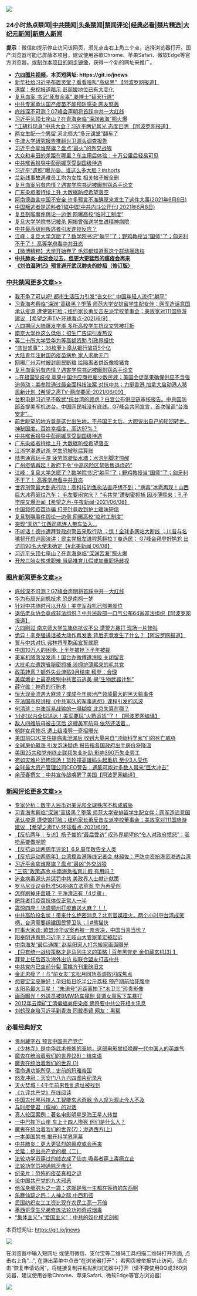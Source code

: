![](https://raw.githubusercontent.com/fqnews/bnews/master/64photo/fqnews-qr.jpg)

<div id="tt">
<h3>24小时热点禁闻|<a href="#%E4%B8%AD%E5%85%B1%E7%A6%81%E9%97%BB%E6%9B%B4%E5%A4%9A%E6%96%87%E7%AB%A0">中共禁闻</a>|<a href="#%E5%9B%BE%E7%89%87%E6%96%B0%E9%97%BB%E6%9B%B4%E5%A4%9A%E6%96%87%E7%AB%A0">头条禁闻</a>|<a href="#%E6%96%B0%E9%97%BB%E8%AF%84%E8%AE%BA%E6%9B%B4%E5%A4%9A%E6%96%87%E7%AB%A0">禁闻评论|<a href="#%E5%BF%85%E7%9C%8B%E7%BB%8F%E5%85%B8%E5%A5%BD%E6%96%87">经典必看|<a href="/video.md#%E7%A6%81%E7%89%87%E7%B2%BE%E9%80%89">禁片精选</a>|<a href="https://github.com/fqnews/djy/blob/master/gb/nf1351518.md#1">大纪元新闻</a>|<a href="https://github.com/fqnews/ntdtv/blob/master/gb/prog204.md#1">新唐人新闻</a></h3>
<div><b>提示：</b>微信如提示停止访问该网页，须先点击右上角三个点，选择浏览器打开。国产浏览器可能已屏蔽本项目，建议使用谷歌Chrome、苹果Safari、微软Edge等官方浏览器。或<a href="https://github.com/fqnews/bnews/blob/master/%E5%88%B6%E4%BD%9Cgit%E7%A6%81%E9%97%BB%E9%95%9C%E5%83%8F.md">制作本项目的同步镜像</a>，获得一个新的网址来推广。</div>
<ul>
<li><b><a href="http://d1.bdrive.tk/64.mp4" target="_blank">六四图片视频</a>，本页短网址: https://git.io/jnews</b></li>
<li><a href="/cnnews/20210609/1563261.md">新华社给习近平布置灵堂？看看啥叫“高级黑” 【阿波罗网报道】</a></li>
<li><a href="/comments/20210609/1563119.md">港媒：央视报道暗示 彭丽媛地位已有大变化</a></li>
<li><a href="/cbnews/20210609/1562989.md">复旦血案 书记“死有余辜” 姜博士“替天行道”</a></li>
<li><a href="/cnnews/20210609/1563062.md">中共专家承认国产疫苗不能预防感染 网友怒轰</a></li>
<li><a href="/topimagenews/20210609/1563248.md">底线深不可测？G7峰会声明将首踩中共一大红线</a></li>
<li><a href="/cbnews/20210609/1563173.md">习近平头顶七座山？在青海身临“深渊苦海”照火爆</a></li>
<li><a href="/cnnews/20210609/1563362.md">“江胡料现身”中共大会？习近平两记耳光 态度已明 【阿波罗网报道】</a></li>
<li><a href="/cnnews/20210609/1563004.md">两女生配一个男留 河北师大“多元课堂”翻车了</a></li>
<li><a href="/cnnews/20210609/1563128.md">牛津大学研究报告推翻世卫源头调查报告</a></li>
<li><a href="/cnnews/20210609/1563387.md">习近平会拿谁祭旗？盘点“最火”的外交战狼</a></li>
<li><a href="/lifebaike/20210609/1563020.md">大众和丰田的差距在哪里？车主用后体验：十万公里后轻易可见</a></li>
<li><a href="/cbnews/20210609/1563368.md">中共喉舌报导中彭丽媛享受副国级待遇</a></li>
<li><a href="/bannedvideo/20210609/1563295.md">习近平“遗照”曝光😱，谁这么多大胆？#shorts</a></li>
<li><a href="/cbnews/20210609/1562988.md">兰新线事故遇难员工均为女性 相关帖子被全删</a></li>
<li><a href="/cbnews/20210609/1563469.md">复旦血案另有内情？遇害学院书记被曝剽窃杀手论文</a></li>
<li><a href="/cbnews/20210609/1563367.md">广东染疫者持续上升 大数据防控希望落空</a></li>
<li><a href="/bannedvideo/20210609/1563400.md">阿南德直言中国不安全 许多预言不准确原来发生了这件大事(2021年6月9日)</a></li>
<li><a href="/bannedvideo/20210609/1563054.md">中国叛逃者是送料者?碟中碟!中共内斗公开化( 2021年6月8日)</a></li>
<li><a href="/cbnews/20210609/1563222.md">复旦割喉事件舆论一边倒 网曝高校“临时工制度”</a></li>
<li><a href="/cbnews/20210609/1562953.md">复旦大学学院书记被杀 网揭曾强送学生进精神病院</a></li>
<li><a href="/ssgc/20210609/1563481.md">中共最高级别叛逃者引发连锁反应？</a></li>
<li><a href="/cbnews/20210609/1563291.md">江峰：复旦大学怎麽了？数学院书记“躺平”了；野鸡教授当“国师”了；匈牙利不干了！ 高等学府看中共丑态</a></li>
<li><a href="/comments/20210609/1563201.md">【微博精粹】大学开始卷了 毛邓都知道惹这个群动摇政权</a></li>
<li><b><a href="/comments/20200211/1275071.md" target="_blank">中共肺炎-此波会过去，但更大更猛烈的瘟疫会再来</a></b></li>
<li><b><a href="/comments/20200207/1272816.md" target="_blank">《刘伯温碑记》预言避开武汉肺炎的妙招（修订版）</a></b></li>
</ul>
</div>

<div class="catlist">
<h3><a href="/cbnews/" target="_blank">中共禁闻</a><span><a href="/cbnews/" target="_blank" rel="nofollow">更多文章>></a></span></h3>
<ul>
<li><a href="/cbnews/20210610/1563651.md" target="_blank">我不争了可以吧! 都市生活压力引发“丧文化” 中国年轻人流行“躺平”</a></li>
<li><a href="/comments/20210610/1563648.md" target="_blank">习青海考察临“深渊”高级黑？堕落 师范大学安排留学生配女伴；网军造谣意国承认疫源 遭使馆打脸；纽约家长勇反击左派学校董事会；美放宽对111国旅游建议 【希望之声TV-环球看点-2021/6/9】</a></li>
<li><a href="/cbnews/20210609/1563589.md" target="_blank">六四期间大陆爆发学潮 多所高校学生抗议文凭被打折</a></li>
<li><a href="/cbnews/20210609/1563580.md" target="_blank">南京大学也这么低俗：招生广告词引发热议</a></li>
<li><a href="/cbnews/20210609/1563556.md" target="_blank">英二十所大学受华为等高额资助 引政界担忧</a></li>
<li><a href="/cbnews/20210609/1563496.md" target="_blank">“盛世盛事”：36枚萝卜章从银行骗贷5个亿</a></li>
<li><a href="/cbnews/20210609/1563491.md" target="_blank">大陆青年注射国药疫苗病危 家人求助无门</a></li>
<li><a href="/cbnews/20210609/1563483.md" target="_blank">网曝广州芳村被封居民断粮 给隔离者供饭像投猪食</a></li>
<li><a href="/cbnews/20210609/1563469.md" target="_blank">复旦血案另有内情？遇害学院书记被曝剽窃杀手论文</a></li>
<li><a href="/comments/20210609/1563466.md" target="_blank">💥在祖国受歧视 苹果中国供应商拒雇少数民族；美国会促苹果确保供应不含强迫劳动；美参院通过最全面科技法案 对抗中共；力挺香港 加拿大启动港人移民新计划【希望之声TV-两岸要闻-2021/06/09】</a></li>
<li><a href="/comments/20210609/1563438.md" target="_blank">台积电是习近平不敢武*统台湾的顾虑？白宫公布供应链审核报告。中共国防部首提美军机访台。中国网民喊没有底线。G7峰会共同宣言，首次强调“台海安定”。</a></li>
<li><a href="/comments/20210609/1563403.md" target="_blank">前世眺望的地方竟是这世出生地，不丹国王太后，大胆说出自己的轮回转世。神秘国度，百姓幸福度，高达97%？</a></li>
<li><a href="/cbnews/20210609/1563368.md" target="_blank">中共喉舌报导中彭丽媛享受副国级待遇</a></li>
<li><a href="/cbnews/20210609/1563367.md" target="_blank">广东染疫者持续上升 大数据防控希望落空</a></li>
<li><a href="/cbnews/20210609/1563358.md" target="_blank">江浙学潮遭封杀 学生恐被秋后算账</a></li>
<li><a href="/cbnews/20210609/1563304.md" target="_blank">陆男通宵玩手游 疲劳驾驶坠水塘：水泡到脚才惊醒</a></li>
<li><a href="/cbnews/20210609/1563292.md" target="_blank">广州疫情再起！政府下令“中高风险区禁贩售退烧药”</a></li>
<li><a href="/cbnews/20210609/1563291.md" target="_blank">江峰：复旦大学怎麽了？数学院书记“躺平”了；野鸡教授当“国师”了；匈牙利不干了！ 高等学府看中共丑态</a></li>
<li><a href="/comments/20210609/1563262.md" target="_blank">世界刑警最大卧底行动！高科技钓鱼执法直呼想不到；“病毒”冰雹再现！山西巨大冰雹砸烂汽车； 毛左要闹党庆？ “毛共党”遭秘密抓捕 因涉薄熙来；孔子学院又爆丑闻【希望之声-午夜新闻-2021/06/08】</a></li>
<li><a href="/cbnews/20210609/1563223.md" target="_blank">中国频传疫苗诈骗 打完针竟收到护士暖味短信</a></li>
<li><a href="/cbnews/20210609/1563222.md" target="_blank">复旦割喉事件舆论一边倒 网曝高校“临时工制度”</a></li>
<li><a href="/cbnews/20210609/1563195.md" target="_blank">突现“天坑” 江西司机连人带车坠入…</a></li>
<li><a href="/comments/20210609/1563189.md" target="_blank">不听话！德州遭拜登政府警告采取行动 ；惊！全球多网站大断线 ；川普与名嘴将开启巡回演讲；民主党极左进程惹翻拉丁裔选民； G7峰会拜登好尴尬  出访前90名大使未确定【#北美新闻 06/08】</a></li>
<li><a href="/cbnews/20210609/1563173.md" target="_blank">习近平头顶七座山？在青海身临“深渊苦海”照火爆</a></li>
<li><a href="/cbnews/20210609/1563172.md" target="_blank">开放三胎女性求职难 当局推育儿假或加重职场歧视</a></li>

</ul>
</div>
<div class="catlist">
<h3><a href="/topimagenews/" target="_blank">图片新闻</a><span><a href="/topimagenews/" target="_blank" rel="nofollow">更多文章>></a></span></h3>
<ul>
<li><a href="/topimagenews/20210609/1563248.md" target="_blank">底线深不可测？G7峰会声明将首踩中共一大红线</a></li>
<li><a href="/topimagenews/20210609/1563122.md" target="_blank">华为布局光刻机技术 恐是南柯一梦</a></li>
<li><a href="/topimagenews/20210608/1562813.md" target="_blank">针对中共随时可以开战！美空军战机已部署就位</a></li>
<li><a href="/topimagenews/20210608/1562650.md" target="_blank">退伍老兵协会竟成非法组织？中共民政部一口气公布64家非法组织【阿波罗网报道】</a></li>
<li><a href="/topimagenews/20210608/1562320.md" target="_blank">六四刚过 南京师大学生集体抗议不公 遭警方暴打 现场一片惨叫</a></li>
<li><a href="/topimagenews/20210608/1562319.md" target="_blank">诡异！李克强讲话被大动作再发表 背后究竟发生了什么？【阿波罗网报道】</a></li>
<li><a href="/topimagenews/20210608/1562318.md" target="_blank">誓与中共对抗 弗林将军胞弟宣誓就职</a></li>
<li><a href="/topimagenews/20210608/1562317.md" target="_blank">中国10万人的困境: 上半年被抢下半年被裁</a></li>
<li><a href="/topimagenews/20210608/1562316.md" target="_blank">美军机降落没发声！国台办微博遭洗版 关闭留言</a></li>
<li><a href="/topimagenews/20210608/1562315.md" target="_blank">大批毛左遭跨省秘密抓捕 涉拥护薄熙来的毛共党</a></li>
<li><a href="/topimagenews/20210608/1562314.md" target="_blank">政策转弯？额外失业津贴9月结束 拜登：合理</a></li>
<li><a href="/topimagenews/20210607/1561590.md" target="_blank">美媒爆史上最高级别中共官员逃美 揭“生物武器计划”</a></li>
<li><a href="/topimagenews/20210606/1561402.md" target="_blank">薛守维：神奇的行贿术</a></li>
<li><a href="/topimagenews/20210606/1561365.md" target="_blank">恒大现金流遇大麻烦？或成今年房地产领域最大的黑天鹅事件</a></li>
<li><a href="/comments/20210606/1561346.md" target="_blank">在法国高校讲授《中共军队的军事思想》课程引发的风波</a></li>
<li><a href="/topimagenews/20210606/1561115.md" target="_blank">何清涟：中澳贸易战输的一塌糊度 北京失算在哪？</a></li>
<li><a href="/topimagenews/20210605/1560838.md" target="_blank">1小时以内全球送达！美军要玩“火箭运货”了！【阿波罗网编译】</a></li>
<li><a href="/topimagenews/20210605/1560764.md" target="_blank">敌人四艘航母被击沉后 这艘美军航母 依然还活着&#8230;</a></li>
<li><a href="/topimagenews/20210605/1560763.md" target="_blank">朝鲜女兵惨况 遭上级凌辱一奇招曝光</a></li>
<li><a href="/topimagenews/20210604/1560399.md" target="_blank">美国前CDC主任提病毒泄漏后 收到大量来自“顶级科学家”们的死亡威胁</a></li>
<li><a href="/topimagenews/20210604/1559716.md" target="_blank">全球房价飙涨 引发泡沫疑虑 报告指各国政府出手房价将降温</a></li>
<li><a href="/topimagenews/20210604/1559658.md" target="_blank">美国25共和党州终止联邦失业补助 影响390万失业劳工</a></li>
<li><a href="/topimagenews/20210604/1559625.md" target="_blank">宛如灾难片恐怖现场！货轮撞高雄码头起重机 至少3人受伤</a></li>
<li><a href="/topimagenews/20210604/1559624.md" target="_blank">全球最大资产管理公司CEO警告：通膨可能对多数人带来“巨大冲击”</a></li>
<li><a href="/topimagenews/20210603/1559198.md" target="_blank">余茂春撰文：中共宣传战唤醒了美国【阿波罗网编译】</a></li>

</ul>
</div>
<div class="catlist">
<h3><a href="/comments/" target="_blank">新闻评论</a><span><a href="/comments/" target="_blank" rel="nofollow">更多文章>></a></span></h3>
<ul>
<li><a href="/comments/20210610/1563658.md" target="_blank">专家分析：数字人民币对美元和全球秩序不构成威胁</a></li>
<li><a href="/comments/20210610/1563648.md" target="_blank">习青海考察临“深渊”高级黑？堕落 师范大学安排留学生配女伴；网军造谣意国承认疫源 遭使馆打脸；纽约家长勇反击左派学校董事会；美放宽对111国旅游建议 【希望之声TV-环球看点-2021/6/9】</a></li>
<li><a href="/comments/20210610/1563647.md" target="_blank">【反抗两年｜专访】杨子俊的“最后受访” 叹外界期望他“令人对政府愤怒”：我唔系要做呢啲</a></li>
<li><a href="/comments/20210610/1563646.md" target="_blank">【反抗运动两周年评论】6.9 周年敬告全人类</a></li>
<li><a href="/comments/20210610/1563643.md" target="_blank">【反抗运动两周年】台湾撑香港阵线记者会 林昶佐：严防中资扮港资渗透台湾</a></li>
<li><a href="/comments/20210610/1563642.md" target="_blank">习近平会拿谁祭旗？盘点“最凶”外交战狼</a></li>
<li><a href="/comments/20210610/1563641.md" target="_blank">“三孩”政策遇冷 中南海急推育儿假 有用吗？</a></li>
<li><a href="/comments/20210610/1563631.md" target="_blank">追查病毒源头并惩罚中共 美政界人士献计献策</a></li>
<li><a href="/comments/20210610/1563630.md" target="_blank">罗马尼亚议会批准5G网络立法草案 华为再受创</a></li>
<li><a href="/comments/20210610/1563617.md" target="_blank">怎样刷掉牙菌斑？ 干净清洁有「4步骤」</a></li>
<li><a href="/comments/20210610/1563616.md" target="_blank">肥胖者打疫苗抗体仅正常人一半</a></li>
<li><a href="/comments/20210610/1563615.md" target="_blank">震惊四座！华盛顿州打疫苗送大麻？！！</a></li>
<li><a href="/comments/20210610/1563607.md" target="_blank">中共高阶投名状！带来什么绝密消息？北京官媒哑火，两个小时夺台湾成笑柄，台湾需要组建国民警卫队；│#熊猫侠</a></li>
<li><a href="/comments/20210610/1563605.md" target="_blank">时事大家谈: 欧盟涉华议案再被一票否决，中国当喜当忧？</a></li>
<li><a href="/comments/20210610/1563602.md" target="_blank">阳奉阴违惹怒习近平？王岐山大管家董宏被起诉</a></li>
<li><a href="/comments/20210610/1563601.md" target="_blank">中南海发“最后通牒” 赵紫阳家人打包搬家画面曝光</a></li>
<li><a href="/comments/20210609/1563526.md" target="_blank">【只有统一战线策略才是马列主义的策略 | 百年黑党史 金句藏玄机(3) 】</a></li>
<li><a href="/comments/20210609/1563590.md" target="_blank">拜登上任后首次海外出访 拟联合盟友打击中共</a></li>
<li><a href="/comments/20210609/1563582.md" target="_blank">中共党内已空前分裂 官媒齐刊重磅旧文</a></li>
<li><a href="/comments/20210609/1563562.md" target="_blank">金正恩瘦了！与“前女友”玄松月同场高调放闪成焦点</a></li>
<li><a href="/comments/20210609/1563561.md" target="_blank">想要宝宝皮肤好！孕妇每日吃半公斤荔枝 预产期前胎死腹中</a></li>
<li><a href="/comments/20210609/1563560.md" target="_blank">太阳系最大卫星！ “朱诺号”近距离拍下“木卫三”珍贵影像</a></li>
<li><a href="/comments/20210609/1563559.md" target="_blank">画面曝光！外送员被BMW轿车撞倒 竟遭女乘客下车暴打</a></li>
<li><a href="/comments/20210609/1563558.md" target="_blank">2012年云南矿工清蝙蝠粪便染疫 佛奇要中共公开相关讯息</a></li>
<li><a href="/comments/20210609/1563535.md" target="_blank">刘鹤现身陪习近平到青海 同戴墨镜 网友：黑帮</a></li>

</ul>
</div>

<div class="catlist">
<h3>必看经典好文</h3>
<ul>
<li><a href="/comments/20210226/1494382.md" target="_blank">贵州藏字石 预言中国共产党亡</a></li>
<li><a href="/comments/20201013/1412612.md" target="_blank">《少林寺》是中华武术修炼的圣地，这部电影曾经唤醒一代中国人的英雄气</a></li>
<li><a href="/comments/20181228/1054609.md" target="_blank">魔鬼在统治着我们的世界(28)：结束语</a></li>
<li><a href="/topimagenews/20180519/944624.md" target="_blank">魔鬼在统治着我们的世界 (1)</a></li>
<li><a href="/cbnews/20180711/970353.md" target="_blank">宿命通功能所见：史前的玛雅帝国</a></li>
<li><a href="/comments/20200604/783200.md" target="_blank">怒发冲冠：天安门八九六四图片纪录片</a></li>
<li><a href="/ccpdope/20181219/1049286.md" target="_blank">天火焚城！4千年前男性乱遗址被找到</a></li>
<li><a href="/bookonline/20131116/201057.md" target="_blank">《九评共产党》在线阅读</a></li>
<li><a href="/comments/20210223/1492497.md" target="_blank">中国古代黑科技人工智能玄术奇器 令人叹为观止今人不及</a></li>
<li><a href="/comments/20200327/1301424.md" target="_blank">与时疫使君（瘟神）的对话</a></li>
<li><a href="/comments/20200523/1332915.md" target="_blank">真人轮回案例：著名电影明星是海王星人转世</a></li>
<li><a href="/cbnews/20200611/1343057.md" target="_blank">一中巴摔下山崖 车上十四人惨死 他们是什么人？</a></li>
<li><a href="/topimagenews/20180527/948369.md" target="_blank">魔鬼在统治着我们的世界(7)：渗透西方(上)</a></li>
<li><a href="/lifebaike/20210222/1491794.md" target="_blank">一本美国禁书 揭开科学界黑幕</a></li>
<li><a href="/comments/20200211/1275071.md" target="_blank">中共肺炎：更大更猛烈的瘟疫或会再来</a></li>
<li><a href="/comments/20200928/1404653.md" target="_blank">龙延：挖出共产党的根（二）</a></li>
<li><a href="/comments/20210317/1506773.md" target="_blank">法轮功学员穿过的绒衣成了仙衣 吸毒者穿上毒瘾立止</a></li>
<li><a href="/health/20170626/780263.md" target="_blank">法轮功学员神通除牙疼记</a></li>
<li><a href="/topimagenews/20180408/925060.md" target="_blank">纪录片：恐怖的疫苗真相之谜</a></li>
<li><a href="/comments/20200717/1361899.md" target="_blank">论中国共产党的九大邪恶</a></li>
<li><a href="/topimagenews/20210219/1489990.md" target="_blank">他浑身细胞为之一震：这就是我一生都在等待的东西啊</a></li>
<li><a href="/tculture/20190101/791144.md" target="_blank">乐舞仙踪之四：人神之际 中西和弦</a></li>
<li><a href="/lifebaike/20200515/1328783.md" target="_blank">民国纺织女工工资比现在农民工高一万倍</a></li>
<li><a href="/topimagenews/20210214/1487270.md" target="_blank">墨西哥孪生兄弟修炼法轮功神奇戒烟毒</a></li>
<li><a href="/comments/20201007/1409565.md" target="_blank">“集体主义”+“爱国主义”：中共的奴化模式剖析</a></li>

</ul>
</div>

本页短网址: https://git.io/jnews

![](https://raw.githubusercontent.com/fqnews/bnews/master/64photo/fqnews-qr.jpg)

在浏览器中输入短网址 或使用微信、支付宝等二维码工具扫描二维码打开页面, 点击右上角"...", 在弹出菜单中点击“在浏览器打开”； 若网页被举报禁止访问，请点击“恢复申请访问”，将链接复制并粘贴到浏览器中打开（请不要使用QQ或360浏览器，建议使用谷歌Chrome、苹果Safari、微软Edge等官方浏览器）

![](https://raw.githubusercontent.com/fqnews/bnews/master/64photo/wx.jpg)